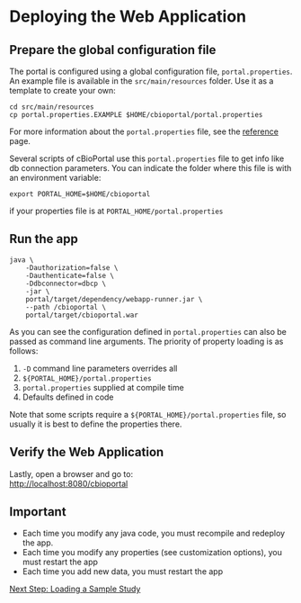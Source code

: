 # Deploying the Web Application

## Prepare the global configuration file

The portal is configured using a global configuration file, `portal.properties`.
An example file is available in the `src/main/resources` folder.
Use it as a template to create your own:

    cd src/main/resources
    cp portal.properties.EXAMPLE $HOME/cbioportal/portal.properties

For more information about the `portal.properties` file, see the
[reference](portal.properties-Reference.md) page.

Several scripts of cBioPortal use this `portal.properties` file to get info
like db connection parameters. You can indicate the folder where this file is
with an environment variable:

```
export PORTAL_HOME=$HOME/cbioportal
```

if your properties file is at `PORTAL_HOME/portal.properties`

## Run the app

```
java \
    -Dauthorization=false \
    -Dauthenticate=false \
    -Ddbconnector=dbcp \
    -jar \
    portal/target/dependency/webapp-runner.jar \
    --path /cbioportal \
    portal/target/cbioportal.war
```

As you can see the configuration defined in `portal.properties` can also be
passed as command line arguments. The priority of property loading is as
follows:

1. `-D` command line parameters overrides all
2. `${PORTAL_HOME}/portal.properties`
3. `portal.properties` supplied at compile time
4. Defaults defined in code

Note that some scripts require a `${PORTAL_HOME}/portal.properties` file, so
usually it is best to define the properties there.


## Verify the Web Application

Lastly, open a browser and go to:  
<http://localhost:8080/cbioportal>

## Important

- Each time you modify any java code, you must recompile and redeploy the app.
- Each time you modify any properties (see customization options), you must restart the app
- Each time you add new data, you must restart the app


[Next Step: Loading a Sample Study](Load-Sample-Cancer-Study.md)
